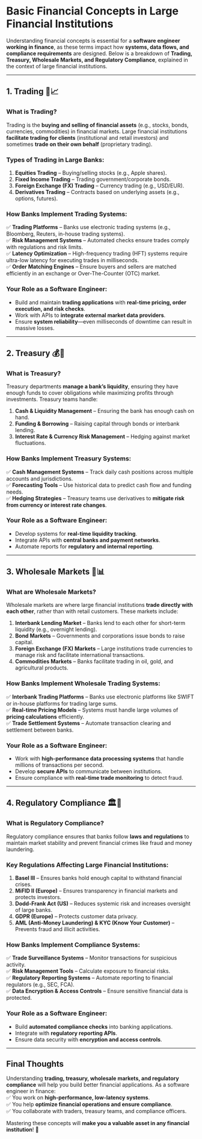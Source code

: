 # **Basic Financial Concepts in Large Financial Institutions**

Understanding financial concepts is essential for a **software engineer working in finance**, as these terms impact how **systems, data flows, and compliance requirements** are designed. Below is a breakdown of **Trading, Treasury, Wholesale Markets, and Regulatory Compliance**, explained in the context of large financial institutions.

---

## **1. Trading 🏦📈**

### **What is Trading?**

Trading is the **buying and selling of financial assets** (e.g., stocks, bonds, currencies, commodities) in financial markets. Large financial institutions **facilitate trading for clients** (institutional and retail investors) and sometimes **trade on their own behalf** (proprietary trading).

### **Types of Trading in Large Banks:**

1. **Equities Trading** – Buying/selling stocks (e.g., Apple shares).
2. **Fixed Income Trading** – Trading government/corporate bonds.
3. **Foreign Exchange (FX) Trading** – Currency trading (e.g., USD/EUR).
4. **Derivatives Trading** – Contracts based on underlying assets (e.g., options, futures).

### **How Banks Implement Trading Systems:**

✅ **Trading Platforms** – Banks use electronic trading systems (e.g., Bloomberg, Reuters, in-house trading systems).  
✅ **Risk Management Systems** – Automated checks ensure trades comply with regulations and risk limits.  
✅ **Latency Optimization** – High-frequency trading (HFT) systems require ultra-low latency for executing trades in milliseconds.  
✅ **Order Matching Engines** – Ensure buyers and sellers are matched efficiently in an exchange or Over-The-Counter (OTC) market.

### **Your Role as a Software Engineer:**

- Build and maintain **trading applications** with **real-time pricing, order execution, and risk checks**.
- Work with APIs to **integrate external market data providers**.
- Ensure **system reliability**—even milliseconds of downtime can result in massive losses.

---

## **2. Treasury 💰🏦**

### **What is Treasury?**

Treasury departments **manage a bank’s liquidity**, ensuring they have enough funds to cover obligations while maximizing profits through investments. Treasury teams handle:

1. **Cash & Liquidity Management** – Ensuring the bank has enough cash on hand.
2. **Funding & Borrowing** – Raising capital through bonds or interbank lending.
3. **Interest Rate & Currency Risk Management** – Hedging against market fluctuations.

### **How Banks Implement Treasury Systems:**

✅ **Cash Management Systems** – Track daily cash positions across multiple accounts and jurisdictions.  
✅ **Forecasting Tools** – Use historical data to predict cash flow and funding needs.  
✅ **Hedging Strategies** – Treasury teams use derivatives to **mitigate risk from currency or interest rate changes**.

### **Your Role as a Software Engineer:**

- Develop systems for **real-time liquidity tracking**.
- Integrate APIs with **central banks and payment networks**.
- Automate reports for **regulatory and internal reporting**.

---

## **3. Wholesale Markets 💼📊**

### **What are Wholesale Markets?**

Wholesale markets are where large financial institutions **trade directly with each other**, rather than with retail customers. These markets include:

1. **Interbank Lending Market** – Banks lend to each other for short-term liquidity (e.g., overnight lending).
2. **Bond Markets** – Governments and corporations issue bonds to raise capital.
3. **Foreign Exchange (FX) Markets** – Large institutions trade currencies to manage risk and facilitate international transactions.
4. **Commodities Markets** – Banks facilitate trading in oil, gold, and agricultural products.

### **How Banks Implement Wholesale Trading Systems:**

✅ **Interbank Trading Platforms** – Banks use electronic platforms like SWIFT or in-house platforms for trading large sums.  
✅ **Real-time Pricing Models** – Systems must handle large volumes of **pricing calculations** efficiently.  
✅ **Trade Settlement Systems** – Automate transaction clearing and settlement between banks.

### **Your Role as a Software Engineer:**

- Work with **high-performance data processing systems** that handle millions of transactions per second.
- Develop **secure APIs** to communicate between institutions.
- Ensure compliance with **real-time trade monitoring** to detect fraud.

---

## **4. Regulatory Compliance 🏛️📜**

### **What is Regulatory Compliance?**

Regulatory compliance ensures that banks follow **laws and regulations** to maintain market stability and prevent financial crimes like fraud and money laundering.

### **Key Regulations Affecting Large Financial Institutions:**

1. **Basel III** – Ensures banks hold enough capital to withstand financial crises.
2. **MiFID II (Europe)** – Ensures transparency in financial markets and protects investors.
3. **Dodd-Frank Act (US)** – Reduces systemic risk and increases oversight of large banks.
4. **GDPR (Europe)** – Protects customer data privacy.
5. **AML (Anti-Money Laundering) & KYC (Know Your Customer)** – Prevents fraud and illicit activities.

### **How Banks Implement Compliance Systems:**

✅ **Trade Surveillance Systems** – Monitor transactions for suspicious activity.  
✅ **Risk Management Tools** – Calculate exposure to financial risks.  
✅ **Regulatory Reporting Systems** – Automate reporting to financial regulators (e.g., SEC, FCA).  
✅ **Data Encryption & Access Controls** – Ensure sensitive financial data is protected.

### **Your Role as a Software Engineer:**

- Build **automated compliance checks** into banking applications.
- Integrate with **regulatory reporting APIs**.
- Ensure data security with **encryption and access controls**.

---

## **Final Thoughts**

Understanding **trading, treasury, wholesale markets, and regulatory compliance** will help you build better financial applications. As a software engineer in finance:  
✅ You work on **high-performance, low-latency systems**.  
✅ You help **optimize financial operations and ensure compliance**.  
✅ You collaborate with traders, treasury teams, and compliance officers.

Mastering these concepts will **make you a valuable asset in any financial institution**! 🚀
